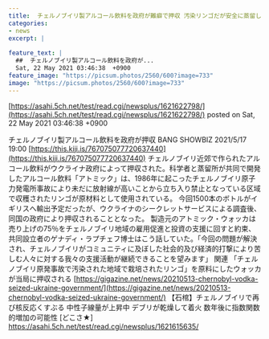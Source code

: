 ```yaml
---
title:  チェルノブイリ製アルコール飲料を政府が難癖で押収 汚染リンゴだが安全に蒸留し英国へ輸出予定 地元へ利益還元  
categories:
- news
excerpt: |
  
feature_text: |
  ##  チェルノブイリ製アルコール飲料を政府が...
  Sat, 22 May 2021 03:46:38  +0900
feature_image: "https://picsum.photos/2560/600?image=733"
image: "https://picsum.photos/2560/600?image=733"
---
```


[https://asahi.5ch.net/test/read.cgi/newsplus/1621622798/](https://asahi.5ch.net/test/read.cgi/newsplus/1621622798/)
posted on Sat, 22 May 2021 03:46:38  +0900

<!--more-->

チェルノブイリ製アルコール飲料を政府が押収 BANG SHOWBIZ 2021/5/17 19:00 [https://this.kiji.is/767075077720637440](https://this.kiji.is/767075077720637440) チェルノブイリ近郊で作られたアルコール飲料がウクライナ政府によって押収された。科学者と蒸留所が共同で開発したアルコール飲料「アトミック」は、1986年に起こったチェルノブイリ原子力発電所事故により未だに放射線が高いことから立ち入り禁止となっている区域で収穫されたリンゴが原材料として使用されている。 今回1500本のボトルがイギリスへ輸出予定だったが、ウクライナのシークレットサービスによる調査後、同国の政府により押収されることとなった。 製造元のアトミック・ウォッカは売り上げの75％をチェルノブイリ地域の雇用促進と投資の支援に回すと約束、共同設立者のゲナディ・ラプチェフ博士はこう話していた。「今回の問題が解決され、チェルノブイリがコミュニティに及ぼした社会的及び経済的打撃により苦しむ人々に対する我々の支援活動が継続できることを望みます」 関連 「チェルノブイリ原発事故で汚染された地域で栽培されたリンゴ」を原料にしたウォッカが当局に押収される [https://gigazine.net/news/20210513-chernobyl-vodka-seized-ukraine-government/](https://gigazine.net/news/20210513-chernobyl-vodka-seized-ukraine-government/) 【石棺】チェルノブイリで再び核反応くすぶる 中性子線量が上昇中 デブリが乾燥して着火 数年後に指数関数的増加の可能性 [どこさ★] https://asahi.5ch.net/test/read.cgi/newsplus/1621615635/

